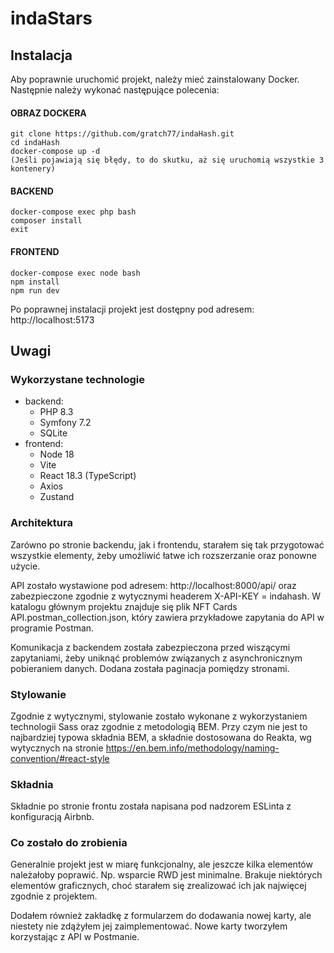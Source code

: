 ﻿# indaStars

## Instalacja
Aby poprawnie uruchomić projekt, należy mieć zainstalowany Docker.
Następnie należy wykonać następujące polecenia:
#### OBRAZ DOCKERA
```
git clone https://github.com/gratch77/indaHash.git
cd indaHash
docker-compose up -d
(Jeśli pojawiają się błędy, to do skutku, aż się uruchomią wszystkie 3 kontenery)
```

#### BACKEND
```
docker-compose exec php bash
composer install
exit
```

#### FRONTEND
```
docker-compose exec node bash
npm install
npm run dev
```

Po poprawnej instalacji projekt jest dostępny pod adresem: http://localhost:5173

## Uwagi

### Wykorzystane technologie
- backend:
  - PHP 8.3
  - Symfony 7.2
  - SQLite
- frontend:
  - Node 18
  - Vite
  - React 18.3 (TypeScript)
  - Axios
  - Zustand

### Architektura
Zarówno po stronie backendu, jak i frontendu, starałem się tak przygotować
wszystkie elementy, żeby umożliwić łatwe ich rozszerzanie oraz ponowne użycie.

API zostało wystawione pod adresem:
http://localhost:8000/api/
oraz zabezpieczone zgodnie z wytycznymi headerem X-API-KEY = indahash.
W katalogu głównym projektu znajduje się plik NFT Cards API.postman_collection.json,
który zawiera przykładowe zapytania do API w programie Postman.

Komunikacja z backendem została zabezpieczona przed wiszącymi zapytaniami, żeby
uniknąć problemów związanych z asynchronicznym pobieraniem danych. Dodana została
paginacja pomiędzy stronami.

### Stylowanie
Zgodnie z wytycznymi, stylowanie zostało wykonane z wykorzystaniem technologii
Sass oraz zgodnie z metodologią BEM. Przy czym nie jest to najbardziej typowa
składnia BEM, a składnie dostosowana do Reakta, wg wytycznych na stronie
https://en.bem.info/methodology/naming-convention/#react-style

### Składnia
Składnie po stronie frontu została napisana pod nadzorem ESLinta z konfiguracją Airbnb.

### Co zostało do zrobienia
Generalnie projekt jest w miarę funkcjonalny, ale jeszcze kilka elementów należałoby
poprawić. Np. wsparcie RWD jest minimalne. Brakuje niektórych elementów graficznych,
choć starałem się zrealizować ich jak najwięcej zgodnie z projektem.

Dodałem również zakładkę z formularzem do dodawania nowej karty, ale niestety nie
zdążyłem jej zaimplementować. Nowe karty tworzyłem korzystając z API w Postmanie.
